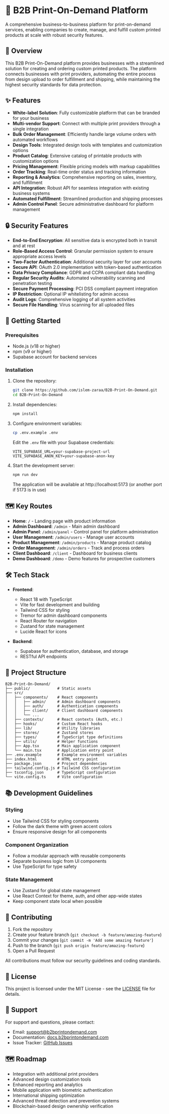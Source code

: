 # 🎨 B2B Print-On-Demand Platform

A comprehensive business-to-business platform for print-on-demand services, enabling companies to create, manage, and fulfill custom printed products at scale with robust security features.

## 🌟 Overview

This B2B Print-On-Demand platform provides businesses with a streamlined solution for creating and ordering custom printed products. The platform connects businesses with print providers, automating the entire process from design upload to order fulfillment and shipping, while maintaining the highest security standards for data protection.

## ✨ Features

- **White-label Solution**: Fully customizable platform that can be branded for your business
- **Multi-vendor Support**: Connect with multiple print providers through a single integration
- **Bulk Order Management**: Efficiently handle large volume orders with automated workflows
- **Design Tools**: Integrated design tools with templates and customization options
- **Product Catalog**: Extensive catalog of printable products with customization options
- **Pricing Management**: Flexible pricing models with markup capabilities
- **Order Tracking**: Real-time order status and tracking information
- **Reporting & Analytics**: Comprehensive reporting on sales, inventory, and fulfillment
- **API Integration**: Robust API for seamless integration with existing business systems
- **Automated Fulfillment**: Streamlined production and shipping processes
- **Admin Control Panel**: Secure administrative dashboard for platform management

## 🔒 Security Features

- **End-to-End Encryption**: All sensitive data is encrypted both in transit and at rest
- **Role-Based Access Control**: Granular permission system to ensure appropriate access levels
- **Two-Factor Authentication**: Additional security layer for user accounts
- **Secure API**: OAuth 2.0 implementation with token-based authentication
- **Data Privacy Compliance**: GDPR and CCPA compliant data handling
- **Regular Security Audits**: Automated vulnerability scanning and penetration testing
- **Secure Payment Processing**: PCI DSS compliant payment integration
- **IP Restriction**: Optional IP whitelisting for admin access
- **Audit Logs**: Comprehensive logging of all system activities
- **Secure File Handling**: Virus scanning for all uploaded files

## 🚀 Getting Started

### Prerequisites

- Node.js (v18 or higher)
- npm (v9 or higher)
- Supabase account for backend services

### Installation

1. Clone the repository:
   ```bash
   git clone https://github.com/islem-zaraa/B2B-Print-On-Demand.git
   cd B2B-Print-On-Demand
   ```

2. Install dependencies:
   ```bash
   npm install
   ```

3. Configure environment variables:
   ```bash
   cp .env.example .env
   ```
   Edit the `.env` file with your Supabase credentials:
   ```
   VITE_SUPABASE_URL=your-supabase-project-url
   VITE_SUPABASE_ANON_KEY=your-supabase-anon-key
   ```

4. Start the development server:
   ```bash
   npm run dev
   ```

   The application will be available at http://localhost:5173 (or another port if 5173 is in use)

## 🗺️ Key Routes

- **Home**: `/` - Landing page with product information
- **Admin Dashboard**: `/admin` - Main admin dashboard
- **Admin Panel**: `/admin/panel` - Control panel for platform administration
- **User Management**: `/admin/users` - Manage user accounts
- **Product Management**: `/admin/products` - Manage product catalog
- **Order Management**: `/admin/orders` - Track and process orders
- **Client Dashboard**: `/client` - Dashboard for business clients
- **Demo Dashboard**: `/demo` - Demo features for prospective customers

## 🛠️ Tech Stack

- **Frontend**: 
  - React 18 with TypeScript
  - Vite for fast development and building
  - Tailwind CSS for styling
  - Tremor for admin dashboard components
  - React Router for navigation
  - Zustand for state management
  - Lucide React for icons

- **Backend**: 
  - Supabase for authentication, database, and storage
  - RESTful API endpoints

## 📁 Project Structure

```
B2B-Print-On-Demand/
├── public/            # Static assets
├── src/
│   ├── components/    # React components
│   │   ├── admin/     # Admin dashboard components
│   │   ├── auth/      # Authentication components
│   │   ├── client/    # Client dashboard components
│   │   └── ...
│   ├── contexts/      # React contexts (Auth, etc.)
│   ├── hooks/         # Custom React hooks
│   ├── lib/           # Utility libraries
│   ├── stores/        # Zustand stores
│   ├── types/         # TypeScript type definitions
│   ├── utils/         # Helper functions
│   ├── App.tsx        # Main application component
│   └── main.tsx       # Application entry point
├── .env.example       # Example environment variables
├── index.html         # HTML entry point
├── package.json       # Project dependencies
├── tailwind.config.js # Tailwind CSS configuration
├── tsconfig.json      # TypeScript configuration
└── vite.config.ts     # Vite configuration
```

## 📚 Development Guidelines

### Styling
- Use Tailwind CSS for styling components
- Follow the dark theme with green accent colors
- Ensure responsive design for all components

### Component Organization
- Follow a modular approach with reusable components
- Separate business logic from UI components
- Use TypeScript for type safety

### State Management
- Use Zustand for global state management
- Use React Context for theme, auth, and other app-wide states
- Keep component state local when possible

## 🤝 Contributing

1. Fork the repository
2. Create your feature branch (`git checkout -b feature/amazing-feature`)
3. Commit your changes (`git commit -m 'Add some amazing feature'`)
4. Push to the branch (`git push origin feature/amazing-feature`)
5. Open a Pull Request

All contributions must follow our security guidelines and coding standards.

## 📄 License

This project is licensed under the MIT License - see the [LICENSE](LICENSE) file for details.

## 💬 Support

For support and questions, please contact:
- Email: support@b2bprintondemand.com
- Documentation: [docs.b2bprintondemand.com](https://docs.b2bprintondemand.com)
- Issue Tracker: [GitHub Issues](https://github.com/islem-zaraa/B2B-Print-On-Demand/issues)

## 🗺️ Roadmap

- Integration with additional print providers
- Advanced design customization tools
- Enhanced reporting and analytics
- Mobile application with biometric authentication
- International shipping optimization
- Advanced threat detection and prevention systems
- Blockchain-based design ownership verification